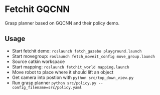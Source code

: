 Fetchit GQCNN
=============

Grasp planner based on GQCNN and their policy demo.

Usage
---------
  * Start fetchit demo: ```roslaunch fetch_gazebo playground.launch```
  * Start movegroup: ```roslaunch fetch_moveit_config move_group.launch```
  * Source catkin workspace
  * Start mapping: ```roslaunch fetchit_world mapping.launch```
  * Move robot to place where it should lift an object
  * Get camera into postion with ```python src/top_down_view.py```
  * Run grasp planner ```python src/policy.py --config_filename=src/policy.yaml```
